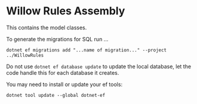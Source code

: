Willow Rules Assembly
====

This contains the model classes. 

To generate the migrations for SQL run ...

    dotnet ef migrations add "...name of migration..." --project ../WillowRules

Do not use `dotnet ef database update` to update the local database, let the code handle this for each database it creates.

You may need to install or update your ef tools:

    dotnet tool update --global dotnet-ef

